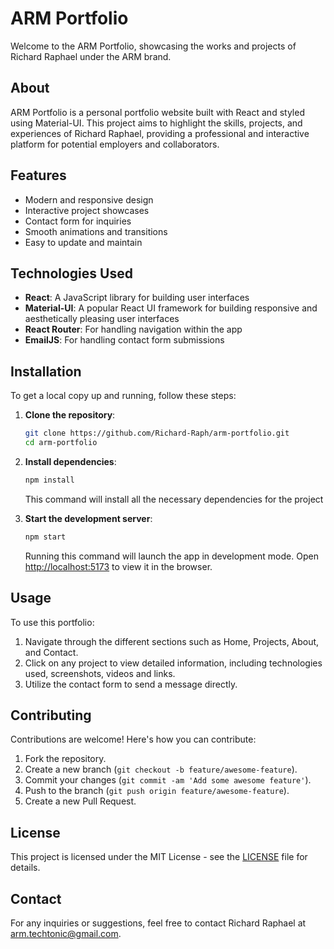# ARM Portfolio

Welcome to the ARM Portfolio, showcasing the works and projects of Richard Raphael under the ARM brand.

## About

ARM Portfolio is a personal portfolio website built with React and styled using Material-UI. This project aims to highlight the skills, projects, and experiences of Richard Raphael, providing a professional and interactive platform for potential employers and collaborators.

## Features

- Modern and responsive design
- Interactive project showcases
- Contact form for inquiries
- Smooth animations and transitions
- Easy to update and maintain

## Technologies Used

- **React**: A JavaScript library for building user interfaces
- **Material-UI**: A popular React UI framework for building responsive and aesthetically pleasing user interfaces
- **React Router**: For handling navigation within the app
- **EmailJS**: For handling contact form submissions

## Installation

To get a local copy up and running, follow these steps:

1. **Clone the repository**:

   ```bash
   git clone https://github.com/Richard-Raph/arm-portfolio.git
   cd arm-portfolio

2. **Install dependencies**:

   ```bash
   npm install
   ```

   This command will install all the necessary dependencies for the project

3. **Start the development server**:

   ```bash
   npm start
   ```

   Running this command will launch the app in development mode. Open <http://localhost:5173> to view it in the browser.

## Usage

To use this portfolio:

1. Navigate through the different sections such as Home, Projects, About, and Contact.
2. Click on any project to view detailed information, including technologies used, screenshots, videos and links.
3. Utilize the contact form to send a message directly.

## Contributing

Contributions are welcome! Here's how you can contribute:

1. Fork the repository.
2. Create a new branch (`git checkout -b feature/awesome-feature`).
3. Commit your changes (`git commit -am 'Add some awesome feature'`).
4. Push to the branch (`git push origin feature/awesome-feature`).
5. Create a new Pull Request.

## License

This project is licensed under the MIT License - see the [LICENSE](LICENSE) file for details.

## Contact

For any inquiries or suggestions, feel free to contact Richard Raphael at [arm.techtonic@gmail.com](mailto:arm.techtonic@gmail.com).
